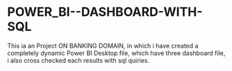 # POWER_BI--DASHBOARD-WITH-SQL
This ia an Project ON BANKING DOMAIN, in which i have created a completely dynamic Power BI Desktop file, which have three dashboard file, i also cross checked each results with sql quiries.
